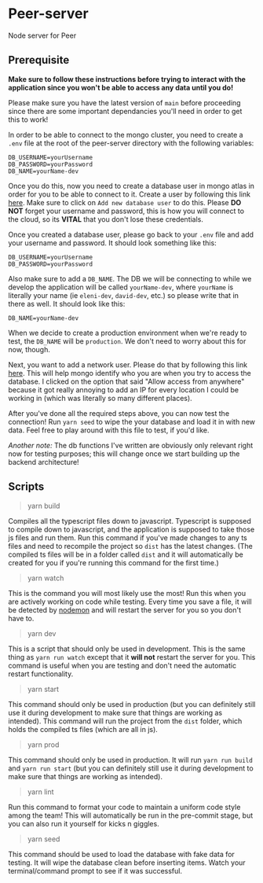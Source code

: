 # Peer-server

Node server for Peer

## Prerequisite

**Make sure to follow these instructions before trying to interact with the application since you won't be able to access any data until you do!**

Please make sure you have the latest version of `main` before proceeding since there are some important dependancies you'll need in order to get this to work!

In order to be able to connect to the mongo cluster, you need to create a `.env` file at the root of the peer-server directory with the following variables:

```
DB_USERNAME=yourUsername
DB_PASSWORD=yourPassword
DB_NAME=yourName-dev
```

Once you do this, now you need to create a database user in mongo atlas in order for you to be able to connect to it. Create a user by following this link [here](https://cloud.mongodb.com/v2/61415c0a5421134c56195254#security/database/users).
Make sure to click on `Add new database user` to do this. Please **DO NOT** forget your username and password, this is how you will connect to the cloud, so its **VITAL** that you don't lose these credentials.

Once you created a database user, please go back to your `.env` file and add your username and password. It should look something like this:

```
DB_USERNAME=yourUsername
DB_PASSWORD=yourPassword
```

Also make sure to add a `DB_NAME`. The DB we will be connecting to while we develop the application will be called `yourName-dev`, where `yourName` is literally your name (ie `eleni-dev`, `david-dev`, etc.) so please write that in there as well. It should look like this:

```
DB_NAME=yourName-dev
```

When we decide to create a production environment when we're ready to test, the `DB_NAME` will be `production`. We don't need to worry about this for now, though.

Next, you want to add a network user. Please do that by following this link [here](https://cloud.mongodb.com/v2/61415c0a5421134c56195254#security/network/accessList).
This will help mongo identify who you are when you try to access the database. I clicked on the option that said "Allow access from anywhere" because it got really annoying to add an IP for every location I could be working in (which was literally so many different places).

After you've done all the required steps above, you can now test the connection! Run `yarn seed` to wipe the your database and load it in with new data. Feel free to play around with this file to test, if you'd like.

_Another note:_ The db functions I've written are obviously only relevant right now for testing purposes; this will change once we start building up the backend architecture!

## Scripts

> yarn build

Compiles all the typescript files down to javascript. Typescript is supposed to compile down to javascript, and the application is supposed to take those js files and run them. Run this command if you've made changes to any ts files and need to recompile the project so `dist` has the latest changes. (The compiled ts files will be in a folder called `dist` and it will automatically be created for you if you're running this command for the first time.)

> yarn watch

This is the command you will most likely use the most! Run this when you are actively working on code while testing. Every time you save a file, it will be detected by [nodemon](https://www.npmjs.com/package/nodemon) and will restart the server for you so you don't have to.

> yarn dev

This is a script that should only be used in development. This is the same thing as `yarn run watch` except that it **will not** restart the server for you. This command is useful when you are testing and don't need the automatic restart functionality.

> yarn start

This command should only be used in production (but you can definitely still use it during development to make sure that things are working as intended). This command will run the project from the `dist` folder, which holds the compiled ts files (which are all in js).

> yarn prod

This command should only be used in production. It will run `yarn run build` and `yarn run start` (but you can definitely still use it during development to make sure that things are working as intended).

> yarn lint

Run this command to format your code to maintain a uniform code style among the team! This will automatically be run in the pre-commit stage, but you can also run it yourself for kicks n giggles.

> yarn seed

This command should be used to load the database with fake data for testing. It will wipe the database clean before inserting items. Watch your terminal/command prompt to see if it was successful.
